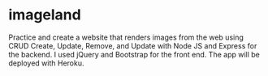# imageland
Practice and create a website that renders images from the web using CRUD Create, Update, Remove, and Update with Node JS and Express for the backend. I used jQuery and Bootstrap for the front end. The app will be deployed with Heroku.
